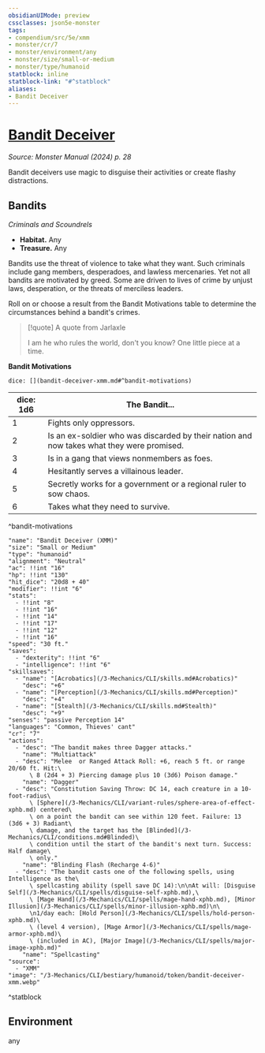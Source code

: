 ```yaml
---
obsidianUIMode: preview
cssclasses: json5e-monster
tags:
- compendium/src/5e/xmm
- monster/cr/7
- monster/environment/any
- monster/size/small-or-medium
- monster/type/humanoid
statblock: inline
statblock-link: "#^statblock"
aliases:
- Bandit Deceiver
---
```

# [Bandit Deceiver](3-Mechanics\CLI\bestiary\humanoid/bandit-deceiver-xmm.md)
*Source: Monster Manual (2024) p. 28*  

Bandit deceivers use magic to disguise their activities or create flashy distractions.

## Bandits

*Criminals and Scoundrels*

- **Habitat.** Any  
- **Treasure.** Any  

Bandits use the threat of violence to take what they want. Such criminals include gang members, desperadoes, and lawless mercenaries. Yet not all bandits are motivated by greed. Some are driven to lives of crime by unjust laws, desperation, or the threats of merciless leaders.

Roll on or choose a result from the Bandit Motivations table to determine the circumstances behind a bandit's crimes.

> [!quote] A quote from Jarlaxle  
> 
> I am he who rules the world, don't you know? One little piece at a time.

**Bandit Motivations**

`dice: [](bandit-deceiver-xmm.md#^bandit-motivations)`

| dice: 1d6 | The Bandit... |
|-----------|---------------|
| 1 | Fights only oppressors. |
| 2 | Is an ex-soldier who was discarded by their nation and now takes what they were promised. |
| 3 | Is in a gang that views nonmembers as foes. |
| 4 | Hesitantly serves a villainous leader. |
| 5 | Secretly works for a government or a regional ruler to sow chaos. |
| 6 | Takes what they need to survive. |
^bandit-motivations

```statblock
"name": "Bandit Deceiver (XMM)"
"size": "Small or Medium"
"type": "humanoid"
"alignment": "Neutral"
"ac": !!int "16"
"hp": !!int "130"
"hit_dice": "20d8 + 40"
"modifier": !!int "6"
"stats":
  - !!int "8"
  - !!int "16"
  - !!int "14"
  - !!int "17"
  - !!int "12"
  - !!int "16"
"speed": "30 ft."
"saves":
  - "dexterity": !!int "6"
  - "intelligence": !!int "6"
"skillsaves":
  - "name": "[Acrobatics](/3-Mechanics/CLI/skills.md#Acrobatics)"
    "desc": "+6"
  - "name": "[Perception](/3-Mechanics/CLI/skills.md#Perception)"
    "desc": "+4"
  - "name": "[Stealth](/3-Mechanics/CLI/skills.md#Stealth)"
    "desc": "+9"
"senses": "passive Perception 14"
"languages": "Common, Thieves' cant"
"cr": "7"
"actions":
  - "desc": "The bandit makes three Dagger attacks."
    "name": "Multiattack"
  - "desc": "Melee  or Ranged Attack Roll: +6, reach 5 ft. or range 20/60 ft. Hit:\
      \ 8 (2d4 + 3) Piercing damage plus 10 (3d6) Poison damage."
    "name": "Dagger"
  - "desc": "Constitution Saving Throw: DC 14, each creature in a 10-foot-radius\
      \ [Sphere](/3-Mechanics/CLI/variant-rules/sphere-area-of-effect-xphb.md) centered\
      \ on a point the bandit can see within 120 feet. Failure: 13 (3d6 + 3) Radiant\
      \ damage, and the target has the [Blinded](/3-Mechanics/CLI/conditions.md#Blinded)\
      \ condition until the start of the bandit's next turn. Success: Half damage\
      \ only."
    "name": "Blinding Flash (Recharge 4-6)"
  - "desc": "The bandit casts one of the following spells, using Intelligence as the\
      \ spellcasting ability (spell save DC 14):\n\nAt will: [Disguise Self](/3-Mechanics/CLI/spells/disguise-self-xphb.md),\
      \ [Mage Hand](/3-Mechanics/CLI/spells/mage-hand-xphb.md), [Minor Illusion](/3-Mechanics/CLI/spells/minor-illusion-xphb.md)\n\
      \n1/day each: [Hold Person](/3-Mechanics/CLI/spells/hold-person-xphb.md)\
      \ (level 4 version), [Mage Armor](/3-Mechanics/CLI/spells/mage-armor-xphb.md)\
      \ (included in AC), [Major Image](/3-Mechanics/CLI/spells/major-image-xphb.md)"
    "name": "Spellcasting"
"source":
  - "XMM"
"image": "/3-Mechanics/CLI/bestiary/humanoid/token/bandit-deceiver-xmm.webp"
```
^statblock

## Environment

any
